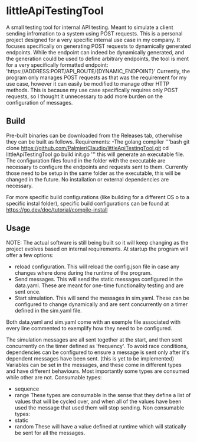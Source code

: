 # littleApiTestingTool
 A small testing tool for internal API testing. Meant to simulate a client sending infromation to a system using POST requests.
 This is a personal project designed for a very specific internal use case in my company. It focuses specifically on generating POST requests to dynamically generated endpoints.
 While the endpoint can indeed be dynamically generated, and the generation could be used to define arbitrary endpoints, the tool is ment for a very specifically formatted endpoint:
  'https://ADDRESS:PORT/API_ROUTE/{DYNAMIC_ENDPOINT}'
 Currently, the program only manages POST requests as that was the requirement for my use case, however it can easily be modified to manage other HTTP methods.
 This is because my use case specifically requires only POST requests, so I thought it unnecessary to add more burden on the configuration of messages.

## Build
Pre-built binaries can be downloaded from the Releases tab, otherwhise they can be built as follows.
 Requirements:
  -The golang compiler
 '''bash
 git clone https://github.com/PalmieriClaudio/littleApiTestingTool.git
 cd littleApiTestingTool
 go build init.go
 '''
 this will generate an executable file.
 The configuration files found in the folder with the executable are necessary to configure the endpoints and requests sent to them.
 Currently those need to be setup in the same folder as the executable, this will be changed in the future.
 No installation or external dependencies are necessary.

 For more specific build configurations (like building for a different OS o to a specific instal folder), specific build configurations can be found  at https://go.dev/doc/tutorial/compile-install

## Usage
NOTE: The actual software is still being built so it will keep changing as the project evolves based on internal requirements.
At startup the program will offer a few options:
 - reload configuration. This will reload the config.json file in case any changes where done during the runtime of the program.
 - Send messages. This will send the static messages configured in the data.yaml. These are meant for one-time functionality testing and are sent once.
 - Start simulation. This will send the messages in sim.yaml. These can be configured to change dynamically and are sent concurrently on a timer defined in the sim.yaml file.

Both data.yaml and sim.yaml come with an exemple file associated with every line commented to exemplify how they need to be configured.

The simulation messages are all sent together at the start, and then sent concurrently on the timer defined as 'frequency'.
To avoid race conditions, dependencies can be configured to ensure a message is sent only after it's dependent messages have been sent. (this is yet to be implemented)
Variables can be set in the messages, and these come in different types and have different behaviours.
Most importantly some types are consumed while other are not.
Consumable types:
 - sequence
 - range
 These types are consumable in the sense that they define a list of values that will be cycled over, and when all of the values have been used the message that used them will stop sending.
Non consumable types:
 - static
 - random
These will have a value defined at runtime which will statically be sent for all the messages.
